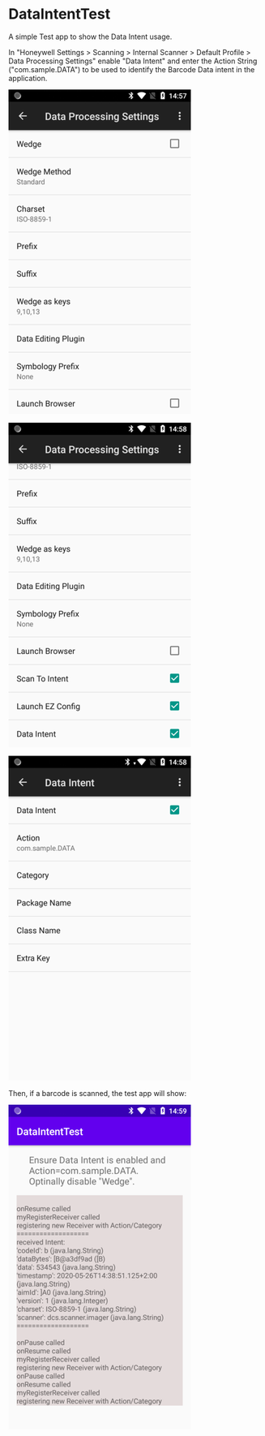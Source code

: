 # DataIntentTest
A simple Test app to show the Data Intent usage.

In "Honeywell Settings > Scanning > Internal Scanner > Default Profile > Data Processing Settings" enable "Data Intent" and enter the Action String ("com.sample.DATA") to be used to identify the Barcode Data intent in the application.

![](https://github.com/hjgode/DataIntentTest/blob/master/doc/DataProcessingSettings_01.png)

![](https://github.com/hjgode/DataIntentTest/blob/master/doc/DataProcessingSettings_02.png)

![](https://github.com/hjgode/DataIntentTest/blob/master/doc/DataProcessingSettings_03.png)

Then, if a barcode is scanned, the test app will show:

![](https://github.com/hjgode/DataIntentTest/blob/master/doc/DataIntentTest_01.png)
